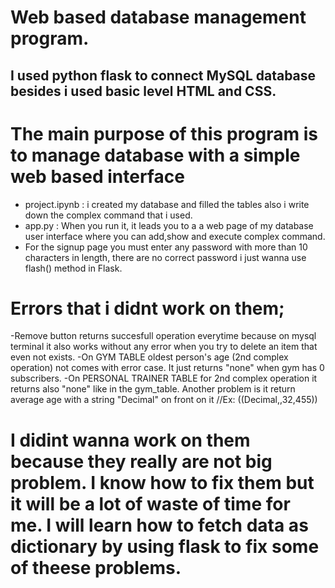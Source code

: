 # Web based database management program.
## I used python flask to connect MySQL database besides i used basic level HTML and CSS.

# The main purpose of this program is to manage database with a simple web based interface

- project.ipynb : i created my database and filled the tables also i write down the complex command that i used.
- app.py : When you run it, it leads you to a a web page of my database user interface where you can add,show and execute complex command.
- For the signup page you must enter any password with more than 10 characters in length, there are no correct password i just wanna use flash() method in Flask.

# Errors that i didnt work on them;
-Remove button returns succesfull operation everytime because on mysql terminal it also works without any error when you try to delete an item that even not exists.
-On GYM TABLE oldest person's age (2nd complex operation) not comes with error case. It just returns "none" when gym has 0 subscribers.
-On PERSONAL TRAINER TABLE for 2nd complex operation it returns also "none" like in the gym_table. Another problem is it return average age with a string "Decimal" on front on it //Ex: ((Decimal,,32,455))

# I didint wanna work on them because they really are not big problem. I know how to fix them but it will be a lot of waste of time for me. I will learn how to fetch data as dictionary by using flask to fix some of theese problems.
